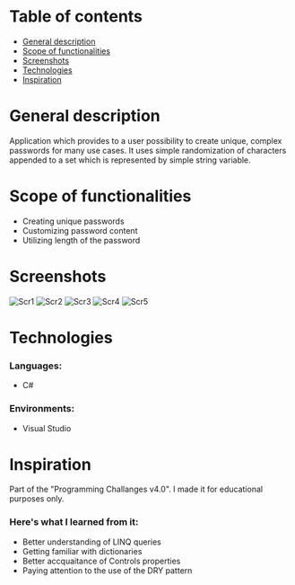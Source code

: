 # Table of contents
* [General description](#general-description)
* [Scope of functionalities](#scope-of-functionalities)
* [Screenshots](#screenshots)
* [Technologies](#technologies)
* [Inspiration](#inspiration)

# General description

Application which provides to a user possibility to create unique, complex passwords for many use cases. It uses simple randomization of characters appended to a set which is represented by simple string variable.

# Scope of functionalities

* Creating unique passwords
* Customizing password content
* Utilizing length of the password

# Screenshots

![Scr1](https://i.ibb.co/LkTDHpY/pgen1.png)
![Scr2](https://i.ibb.co/h278J39/pgen2.png)
![Scr3](https://i.ibb.co/dmvxxj4/pgen3.png)
![Scr4](https://i.ibb.co/521cq4k/pgen4.png)
![Scr5](https://i.ibb.co/PzXjx8Q/pgen5.png)

# Technologies

### Languages:
* C#

### Environments:
* Visual Studio

# Inspiration

Part of the "Programming Challanges v4.0". I made it for educational purposes only.

### Here's what I learned from it:
* Better understanding of LINQ queries
* Getting familiar with dictionaries
* Better accquaitance of Controls properties
* Paying attention to the use of the DRY pattern


